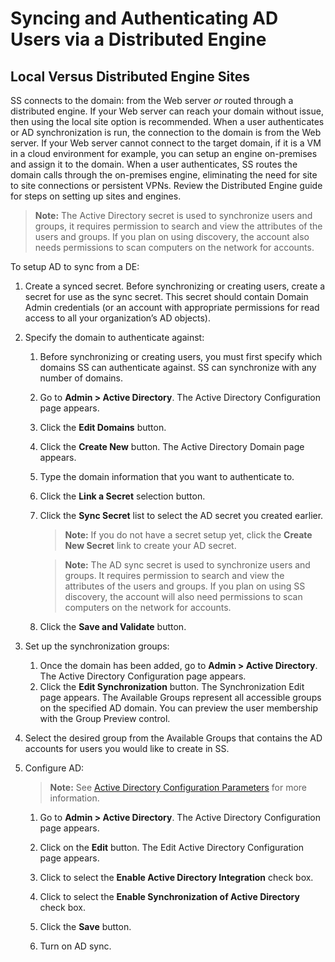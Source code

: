 [title]: # (Syncing and Authenticating AD Users via a Distributed Engine)
[tags]: # (Syncing AD Users)
[priority]: # (70)

# Syncing and Authenticating AD Users via a Distributed Engine

## Local Versus Distributed Engine Sites

SS connects to the domain: from the Web server _or_ routed through a distributed engine. If your Web server can reach your domain without issue, then using the local site option is recommended. When a user authenticates or AD synchronization is run, the connection to the domain is from the Web server. If your Web server cannot connect to the target domain, if it is a VM in a cloud environment for example, you can setup an engine on-premises and assign it to the domain. When a user authenticates, SS routes the domain calls through the on-premises engine, eliminating the need for site to site connections or persistent VPNs. Review the Distributed Engine guide for steps on setting up sites and engines.

> **Note:** The Active Directory secret is used to synchronize users and groups, it requires permission to search and view the attributes of the users and groups. If you plan on using discovery, the account also needs permissions to scan computers on the network for accounts.

To setup AD to sync from a DE:

1. Create a synced secret. Before synchronizing or creating users, create a secret for use as the sync secret. This secret should contain Domain Admin credentials (or an account with appropriate permissions for read access to all your organization’s AD objects).

1. Specify the domain to authenticate against:

   1. Before synchronizing or creating users, you must first specify which domains SS can authenticate against. SS can synchronize with any number of domains.

   1. Go to **Admin \> Active Directory**. The Active Directory Configuration page appears.

   1. Click the **Edit Domains** button.

   1. Click the **Create New** button. The Active Directory Domain page appears.

   1. Type the domain information that you want to authenticate to.

   1. Click the **Link a Secret** selection button.

   1. Click the **Sync Secret** list to select the AD secret you created earlier.  
   
      > **Note:** If you do not have a secret setup yet, click the **Create New Secret** link to create your AD secret.
   
      > **Note:** The AD sync secret is used to synchronize users and groups. It requires permission to search and view the attributes of the users and groups.  If you plan on using SS discovery, the account will also need permissions to scan computers on the network for accounts.
   
   1. Click the **Save and Validate** button.  

1. Set up the synchronization groups:

   1. Once the domain has been added, go to **Admin \> Active Directory**. The Active Directory Configuration page appears.
   1. Click the **Edit Synchronization** button.  The Synchronization Edit page appears.
      The Available Groups represent all accessible groups on the specified AD domain. You can preview the user membership with the Group Preview control.

1. Select the desired group from the Available Groups that contains the AD accounts for users you would like to create in SS.

1. Configure AD:

   > **Note:** See [Active Directory Configuration Parameters](../configuration-parameters/index.md) for more information.

   1. Go to **Admin \> Active Directory**. The Active Directory Configuration page appears.

   1. Click on the **Edit** button. The Edit Active Directory Configuration page appears.

   1. Click to select the **Enable Active Directory Integration** check box.

   1. Click to select the **Enable Synchronization of Active Directory** check box.

   1. Click the **Save** button.

   1. Turn on AD sync.
